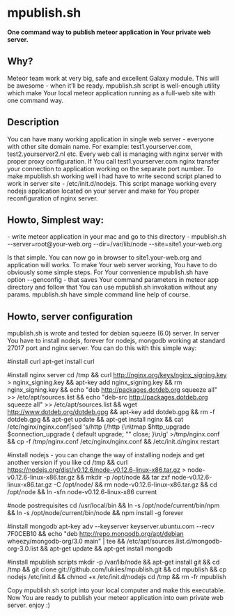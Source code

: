 <h1>mpublish.sh</h1>

<b>One command way to publish meteor application in Your private web server.</b>

<h2>Why?</h2>
Meteor team work at very big, safe and excellent Galaxy module. This will be awesome - when it’ll be ready. mpublish.sh script is well-enough utility which make Your local meteor application running as a full-web site with one command way. 

<h2>Description</h2>
You can have many working application in single web server - everyone with other site domain name. For example: test1.yourserver.com, test2.yourserver2.nl etc. Every web call is managing with nginx server with proper proxy configuration. If You call test1.yourserver.com nginx transfer your connection to application working on the separate port number.
To make mpublish.sh working well i had have to write second script planed to work in server site - /etc/init.d/nodejs. This script manage working every nodejs application located on your server and make for You proper reconfiguration of nginx server.

<h2>Howto, Simplest way:</h2>
- write meteor application in your mac and go to this directory
- mpublish.sh --server=root@your-web.org --dir=/var/lib/node --site=site1.your-web.org

Is that simple. You can now go in browser to site1.your-web.org and application will works.
To make Your web server working, You have to do obviously some simple steps. For Your convenience mpublish.sh have option --genconfig - that saves Your command parameters in meteor app directory and follow that You can use mpublish.sh invokation without any params.
mpublish.sh have simple command line help of course.

<h2>Howto, server configuration</h2>
mpublish.sh is wrote and tested for debian squeeze (6.0) server.
In server You have to install nodejs, forever for nodejs, mongodb working at standard 27017 port and nginx server.
You can do this with this simple way:

#install curl
apt-get install curl

#install nginx server
cd /tmp && 
curl http://nginx.org/keys/nginx_signing.key > nginx_signing.key && 
apt-key add nginx_signing.key && 
rm nginx_signing.key && 
echo "deb http://packages.dotdeb.org squeeze all" >> /etc/apt/sources.list && 
echo "deb-src http://packages.dotdeb.org squeeze all" >> /etc/apt/sources.list && 
wget http://www.dotdeb.org/dotdeb.gpg && 
apt-key add dotdeb.gpg && 
rm -f dotdeb.gpg && 
apt-get update && 
apt-get install nginx && 
cat /etc/nginx/nginx.conf|sed 's/http {/http {\n\tmap $http_upgrade $connection_upgrade { default upgrade; ""      close; }\n/g' >/tmp/nginx.conf && 
cp -f /tmp/nginx.conf /etc/nginx/nginx.conf && 
/etc/init.d/nginx restart

#install nodejs - you can change the way of installing nodejs and get another version if you like
cd /tmp && 
curl https://nodejs.org/dist/v0.12.6/node-v0.12.6-linux-x86.tar.gz > node-v0.12.6-linux-x86.tar.gz && 
mkdir -p /opt/node  && 
tar zxf node-v0.12.6-linux-x86.tar.gz -C /opt/node/  && 
rm node-v0.12.6-linux-x86.tar.gz  && 
cd /opt/node  && 
ln -sfn node-v0.12.6-linux-x86 current

#node postrequisites
cd /usr/local/bin && 
ln -s /opt/node/current/bin/npm && 
ln -s /opt/node/current/bin/node &&
npm install -g forever

#install mongodb
apt-key adv --keyserver keyserver.ubuntu.com --recv 7F0CEB10 && 
echo "deb http://repo.mongodb.org/apt/debian wheezy/mongodb-org/3.0 main" | tee && /etc/apt/sources.list.d/mongodb-org-3.0.list && 
apt-get update && 
apt-get install mongodb

#install mpublish scripts
mkdir -p /var/lib/node && 
apt-get install git &&
cd /tmp &&
git clone git://github.com/lukiies/mpublish.git && 
cd mpublish &&
cp nodejs /etc/init.d && 
chmod +x /etc/init.d/nodejs
cd /tmp &&
rm -fr mpublish

Copy mpublish.sh script into your local computer and make this executable.
Now You are ready to publish your meteor application into own private web server.
enjoy :)
